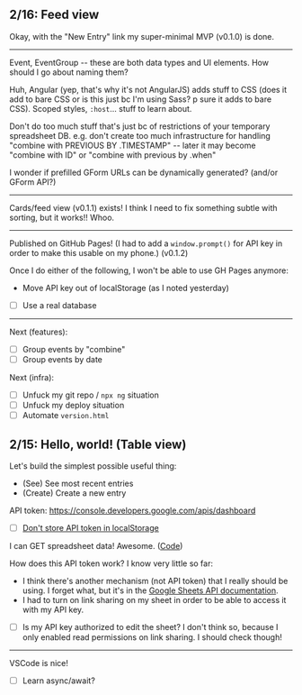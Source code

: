 ## 2/16: Feed view

Okay, with the "New Entry" link my super-minimal MVP (v0.1.0) is done.

----

Event, EventGroup -- these are both data types and UI elements. How should I go about naming them?

Huh, Angular (yep, that's why it's not AngularJS) adds stuff to CSS (does it
add to bare CSS or is this just bc I'm using Sass? p sure it adds to bare CSS).
Scoped styles, `:host`... stuff to learn about.

Don't do too much stuff that's just bc of restrictions of your temporary spreadsheet DB. e.g. don't create too much infrastructure for handling "combine with PREVIOUS BY .TIMESTAMP" -- later it may become "combine with ID" or "combine with previous by .when"

I wonder if prefilled GForm URLs can be dynamically generated? (and/or GForm
API?)

----

Cards/feed view (v0.1.1) exists! I think I need to fix something subtle with sorting, but it works!! Whoo.

----

Published on GitHub Pages! (I had to add a `window.prompt()` for API key in
order to make this usable on my phone.) (v0.1.2)

Once I do either of the following, I won't be able to use GH Pages anymore:

- Move API key out of localStorage (as I noted yesterday)
- [ ] Use a real database

----

Next (features):

- [ ] Group events by "combine"
- [ ] Group events by date

Next (infra):

- [ ] Unfuck my git repo / `npx ng` situation
- [ ] Unfuck my deploy situation
- [ ] Automate `version.html`

## 2/15: Hello, world! (Table view)

Let's build the simplest possible useful thing:

- (See) See most recent entries
- (Create) Create a new entry

API token: https://console.developers.google.com/apis/dashboard

- [ ] [Don't store API token in localStorage](https://dev.to/rdegges/please-stop-using-local-storage-1i04)

I can GET spreadsheet data! Awesome. ([Code](./JOURNAL/hello-world-get.sh))

How does this API token work? I know very little so far:

- I think there's another mechanism (not API token) that I really should be
  using. I forget what, but it's in the [Google Sheets API
  documentation](https://developers.google.com/sheets/api/guides/concepts).
- I had to turn on link sharing on my sheet in order to be able to access it
  with my API key.
- [ ] Is my API key authorized to edit the sheet? I don't think so, because I only
  enabled read permissions on link sharing. I should check though!

----

VSCode is nice!

- [ ] Learn async/await?
